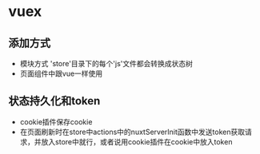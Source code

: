 <!--
 * @Description: 
 * @Author: zhaoyp
 * @Date: 2020-12-29 11:33:55
 * @LastEditTime: 2020-12-30 11:32:32
 * @LastEditors:  
-->
# vuex
## 添加方式
* 模块方式 'store'目录下的每个'js'文件都会转换成状态树
* 页面组件中跟vue一样使用

## 状态持久化和token
* cookie插件保存cookie
* 在页面刷新时在store中actions中的nuxtServerInit函数中发送token获取请求，并放入store中就行，或者说用cookie插件在cookie中放入token

